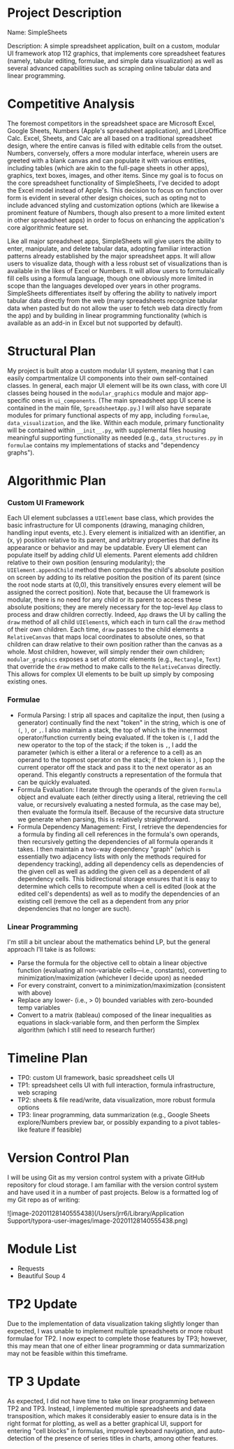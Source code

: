 # Project Description

Name: SimpleSheets

Description: A simple spreadsheet application, built on a custom, modular UI framework atop 112 graphics, that implements core spreadsheet features (namely, tabular editing, formulae, and simple data visualization) as well as several advanced capabilities such as scraping online tabular data and linear programming.

# Competitive Analysis

The foremost competitors in the spreadsheet space are Microsoft Excel, Google Sheets, Numbers (Apple's spreadsheet application), and LibreOffice Calc. Excel, Sheets, and Calc are all based on a traditional spreadsheet design, where the entire canvas is filled with editable cells from the outset. Numbers, conversely, offers a more modular interface, wherein users are greeted with a blank canvas and can populate it with various entities, including tables (which are akin to the full-page sheets in other apps), graphics, text boxes, images, and other items. Since my goal is to focus on the core spreadsheet functionality of SimpleSheets, I've decided to adopt the Excel model instead of Apple's. This decision to focus on function over form is evident in several other design choices, such as opting not to include advanced styling and customization options (which are likewise a prominent feature of Numbers, though also present to a more limited extent in other spreadsheet apps) in order to focus on enhancing the application's core algorithmic feature set.

Like all major spreadsheet apps, SimpleSheets will give users the ability to enter, manipulate, and delete tabular data, adopting familiar interaction patterns already established by the major spreadsheet apps. It will allow users to visualize data, though with a less robust set of visualizations than is available in the likes of Excel or Numbers. It will allow users to formulaically fill cells using a formula language, though one obviously more limited in scope than the languages developed over years in other programs. SimpleSheets differentiates itself by offering the ability to natively import tabular data directly from the web (many spreadsheets recognize tabular data when pasted but do not allow the user to fetch web data directly from the app) and by building in linear programming functionality (which is available as an add-in in Excel but not supported by default).

# Structural Plan

My project is built atop a custom modular UI system, meaning that I can easily compartmentalize UI components into their own self-contained classes. In general, each major UI element will be its own class, with core UI classes being housed in the `modular_graphics` module and major app-specific ones in `ui_components`. (The main spreadsheet app UI scene is contained in the main file, `SpreadsheetApp.py`.) I will also have separate modules for primary functional aspects of my app, including `formulae`, `data_visualization`, and the like. Within each module, primary functionality will be contained within `__init__.py`, with supplemental files housing meaningful supporting functionality as needed (e.g., `data_structures.py` in `formulae` contains my implementations of stacks and "dependency graphs").

# Algorithmic Plan

### Custom UI Framework

Each UI element subclasses a `UIElement` base class, which provides the basic infrastructure for UI components (drawing, managing children, handling input events, etc.). Every element is initialized with an identifier, an (x, y) position relative to its parent, and arbitrary properties that define its appearance or behavior and may be updatable. Every UI element can populate itself by adding *child* UI elements. Parent elements add children relative to their own position (ensuring modularity); the `UIElement.appendChild` method then computes the child's absolute position on screen by adding to its relative position the position of its parent (since the root node starts at (0,0), this transitively ensures every element will be assigned the correct position). Note that, because the UI framework is modular, there is no need for any child or its parent to access these absolute positions; they are merely necessary for the top-level `App` class to process and draw children correctly. Indeed, `App` draws the UI by calling the `draw` method of all child `UIElement`s, which each in turn call the `draw` method of their own children. Each time, `draw` passes to the child elements a `RelativeCanvas` that maps local coordinates to absolute ones, so that children can draw relative to their own position rather than the canvas as a whole. Most children, however, will simply render their own children; `modular_graphics` exposes a set of *atomic* elements (e.g., `Rectangle`, `Text`) that override the `draw` method to make calls to the `RelativeCanvas` directly. This allows for complex UI elements to be built up simply by composing existing ones.

### Formulae

* Formula Parsing: I strip all spaces and capitalize the input, then (using a generator) continually find the next "token" in the string, which is one of `(`, `)`, or `,`. I also maintain a stack, the top of which is the innermost operator/function currently being evaluated. If the token is `(`, I add the new operator to the top of the stack; if the token is `,`, I add the parameter (which is either a literal or a reference to a cell) as an operand to the topmost operator on the stack; if the token is `)`, I pop the current operator off the stack and pass it to the next operator as an operand. This elegantly constructs a representation of the formula that can be quickly evaluated.
* Formula Evaluation: I iterate through the operands of the given `Formula` object and evaluate each (either directly using a literal, retrieving the cell value, or recursively evaluating a nested formula, as the case may be), then evaluate the formula itself. Because of the recursive data structure we generate when parsing, this is relatively straightforward.
* Formula Dependency Management: First, I retrieve the dependencies for a formula by finding all cell references in the formula's own operands, then recursively getting the dependencies of all formula operands it takes. I then maintain a two-way dependency "graph" (which is essentially two adjacency lists with only the methods required for dependency tracking), adding all dependency cells as dependencies of the given cell as well as adding the given cell as a dependent of all dependency cells. This bidirectional storage ensures that it is easy to determine which cells to recompute when a cell is edited (look at the edited cell's dependents) as well as to modify the dependencies of an existing cell (remove the cell as a dependent from any prior dependencies that no longer are such).

### Linear Programming

I'm still a bit unclear about the mathematics behind LP, but the general approach I'll take is as follows:

* Parse the formula for the objective cell to obtain a linear objective function (evaluating all non-variable cells—i.e., constants), converting to minimization/maximization (whichever I decide upon) as needed
* For every constraint, convert to a minimization/maximization (consistent with above)
* Replace any lower- (i.e., > 0) bounded variables with zero-bounded temp variables
* Convert to a matrix (tableau) composed of the linear inequalities as equations in slack-variable form, and then perform the Simplex algorithm (which I still need to research further)

# Timeline Plan

* TP0: custom UI framework, basic spreadsheet cells UI
* TP1: spreadsheet cells UI with full interaction, formula infrastructure, web scraping
* TP2: sheets & file read/write, data visualization, more robust formula options
* TP3: linear programming, data summarization (e.g., Google Sheets explore/Numbers preview bar, or possibly expanding to a pivot tables-like feature if feasible)

# Version Control Plan

I will be using Git as my version control system with a private GitHub repository for cloud storage. I am familiar with the version control system and have used it in a number of past projects. Below is a formatted log of my Git repo as of writing:

![image-20201128140555438](/Users/jrr6/Library/Application Support/typora-user-images/image-20201128140555438.png)

# Module List

* Requests
* Beautiful Soup 4

# TP2 Update

Due to the implementation of data visualization taking slightly longer than expected, I was unable to implement multiple spreadsheets or more robust formulae for TP2. I now expect to complete those features by TP3; however, this may mean that one of either linear programming or data summarization may not be feasible within this timeframe.

# TP 3 Update

As expected, I did not have time to take on linear programming between TP2 and TP3. Instead, I implemented multiple spreadsheets and data transposition, which makes it considerably easier to ensure data is in the right format for plotting, as well as a better graphical UI, support for entering "cell blocks" in formulas, improved keyboard navigation, and auto-detection of the presence of series titles in charts, among other features.

